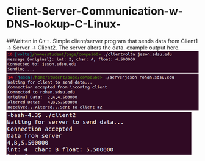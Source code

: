 # Client-Server-Communication-w-DNS-lookup-C-Linux-
##Written in C++.
Simple client/server program that sends data from Client1 -> Server -> Client2. The server alters the data. 
<return>
example output here. 
![client1](/client1.png)
![server](/server.png)
![client2](/client2.png)